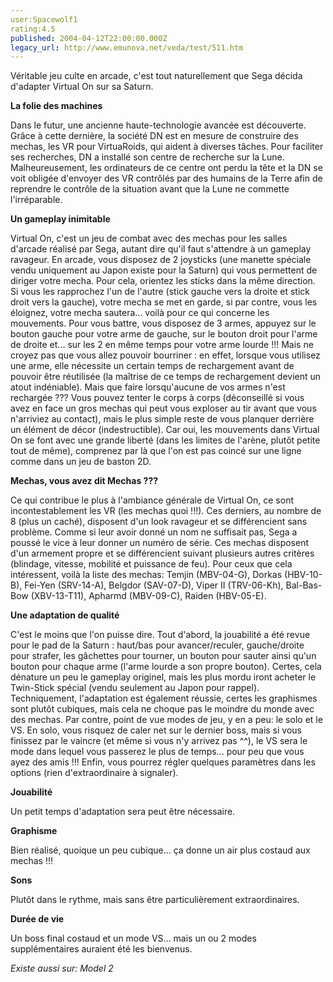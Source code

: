 ```yaml
---
user:Spacewolf1
rating:4.5
published: 2004-04-12T22:00:00.000Z
legacy_url: http://www.emunova.net/veda/test/511.htm
---
```

Véritable jeu culte en arcade, c'est tout naturellement que Sega décida d'adapter Virtual On sur sa Saturn.  

  

**La folie des machines**  

Dans le futur, une ancienne haute-technologie avancée est découverte. Grâce à cette dernière, la société DN est en mesure de construire des mechas, les VR pour VirtuaRoids, qui aident à diverses tâches. Pour faciliter ses recherches, DN a installé son centre de recherche sur la Lune. Malheureusement, les ordinateurs de ce centre ont perdu la tête et la DN se voit obligée d'envoyer des VR contrôlés par des humains de la Terre afin de reprendre le contrôle de la situation avant que la Lune ne commette l'irréparable.  

  

**Un gameplay inimitable**  

Virtual On, c'est un jeu de combat avec des mechas pour les salles d'arcade réalisé par Sega, autant dire qu'il faut s'attendre à un gameplay ravageur. En arcade, vous disposez de 2 joysticks (une manette spéciale vendu uniquement au Japon existe pour la Saturn) qui vous permettent de diriger votre mecha. Pour cela, orientez les sticks dans la même direction. Si vous les rapprochez l'un de l'autre (stick gauche vers la droite et stick droit vers la gauche), votre mecha se met en garde, si par contre, vous les éloignez, votre mecha sautera... voilà pour ce qui concerne les mouvements. Pour vous battre, vous disposez de 3 armes, appuyez sur le bouton gauche pour votre arme de gauche, sur le bouton droit pour l'arme de droite et... sur les 2 en même temps pour votre arme lourde !!! Mais ne croyez pas que vous allez pouvoir bourriner : en effet, lorsque vous utilisez une arme, elle nécessite un certain temps de rechargement avant de pouvoir être réutilisée (la maîtrise de ce temps de rechargement devient un atout indéniable). Mais que faire lorsqu'aucune de vos armes n'est rechargée ??? Vous pouvez tenter le corps à corps (déconseillé si vous avez en face un gros mechas qui peut vous exploser au tir avant que vous n'arriviez au contact), mais le plus simple reste de vous planquer derrière un élément de décor (indestructible). Car oui, les mouvements dans Virtual On se font avec une grande liberté (dans les limites de l'arène, plutôt petite tout de même), comprenez par là que l'on est pas coincé sur une ligne comme dans un jeu de baston 2D.  

  

**Mechas, vous avez dit Mechas ???**  

Ce qui contribue le plus à l'ambiance générale de Virtual On, ce sont incontestablement les VR (les mechas quoi !!!). Ces derniers, au nombre de 8 (plus un caché), disposent d'un look ravageur et se différencient sans problème. Comme si leur avoir donné un nom ne suffisait pas, Sega a poussé le vice à leur donner un numéro de série. Ces mechas disposent d'un armement propre et se différencient suivant plusieurs autres critères (blindage, vitesse, mobilité et puissance de feu). Pour ceux que cela intéressent, voilà la liste des mechas: Temjin (MBV-04-G), Dorkas (HBV-10-B), Fei-Yen (SRV-14-A), Belgdor (SAV-07-D), Viper II (TRV-06-Kh), Bal-Bas-Bow (XBV-13-T11), Apharmd (MBV-09-C), Raiden (HBV-05-E).  

  

**Une adaptation de qualité**  

C'est le moins que l'on puisse dire. Tout d'abord, la jouabilité a été revue pour le pad de la Saturn : haut/bas pour avancer/reculer, gauche/droite pour strafer, les gâchettes pour tourner, un bouton pour sauter ainsi qu'un bouton pour chaque arme (l'arme lourde a son propre bouton). Certes, cela dénature un peu le gameplay originel, mais les plus mordu iront acheter le Twin-Stick spécial (vendu seulement au Japon pour rappel). Techniquement, l'adaptation est également réussie, certes les graphismes sont plutôt cubiques, mais cela ne choque pas le moindre du monde avec des mechas. Par contre, point de vue modes de jeu, y en a peu: le solo et le VS. En solo, vous risquez de caler net sur le dernier boss, mais si vous finissez par le vaincre (et même si vous n'y arrivez pas ^^), le VS sera le mode dans lequel vous passerez le plus de temps... pour peu que vous ayez des amis !!! Enfin, vous pourrez régler quelques paramètres dans les options (rien d'extraordinaire à signaler).  

  

  

**Jouabilité**  

Un petit temps d'adaptation sera peut être nécessaire.  

**Graphisme**  

Bien réalisé, quoique un peu cubique... ça donne un air plus costaud aux mechas !!!  

**Sons**  

Plutôt dans le rythme, mais sans être particulièrement extraordinaires.  

**Durée de vie**  

Un boss final costaud et un mode VS... mais un ou 2 modes supplémentaires auraient été les bienvenus.  

  

_Existe aussi sur:_ _Model 2_